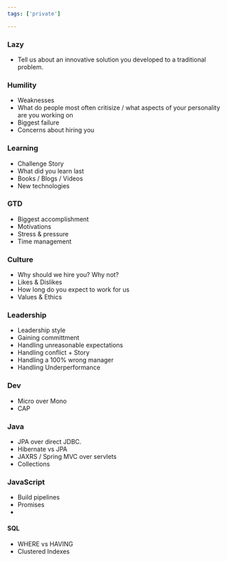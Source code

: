```yaml
---
tags: ['private']

---
```


### Lazy

* Tell us about an innovative solution you developed to a traditional problem.

### Humility

* Weaknesses
* What do people most often critisize / what aspects of your personality are you working on
* Biggest failure
* Concerns about hiring you

### Learning

* Challenge Story
* What did you learn last
* Books / Blogs / Videos
* New technologies

### GTD

* Biggest accomplishment
* Motivations
* Stress & pressure
* Time management

### Culture

* Why should we hire you? Why not?
* Likes & Dislikes
* How long do you expect to work for us
* Values & Ethics

### Leadership

* Leadership style
* Gaining committment
* Handling unreasonable expectations
* Handling conflict + Story
* Handling a 100% wrong manager
* Handling Underperformance



### Dev

* Micro over Mono
* CAP

### Java

- JPA over direct JDBC.
- Hibernate vs JPA
- JAXRS / Spring MVC over servlets
- Collections

### JavaScript

* Build pipelines
* Promises
* ​

#### SQL

* WHERE vs HAVING
* Clustered Indexes